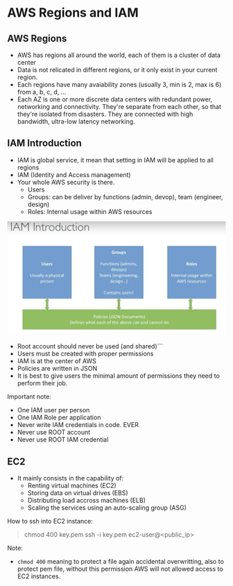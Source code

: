 # AWS Regions and IAM

## AWS Regions

- AWS has regions all around the world, each of them is a cluster of data center
- Data is not relicated in different regions, or it only exist in your current region.
- Each regions have many avaiability zones (usually 3, min is 2, max is 6) from a, b, c, d, ...
- Each AZ is one or more discrete data centers with redundant power, networking and connectivity. They're separate from each other, so that they're isolated from disasters. They are connected with high bandwidth, ultra-low latency networking.

## IAM Introduction

- IAM is global service, it mean that setting in IAM will be applied to all regions
- IAM (Identity and Access management)
- Your whole AWS security is there.
  - Users
  - Groups: can be deliver by functions (admin, devop), team (engineer, design)
  - Roles: Internal usage within AWS resources
  
![User, Group, Role and Policy](IAM.png)

- Root account should never be used (and shared)```
- Users must be created with proper permissions
- IAM is at the center of AWS
- Policies are written in JSON
- It is best to give users the minimal amount of permissions they need to perform their job.

Important note:

- One IAM user per person
- One IAM Role per application
- Never write IAM credentials in code. EVER
- Never use ROOT account
- Never use ROOT IAM credential
  
## EC2

- It mainly consists in the capability of:
  - Renting virtual machines (EC2)
  - Storing data on virtual drives (EBS)
  - Distributing load accross machines (ELB)
  - Scaling the services using an auto-scaling group (ASG)

 How to ssh into EC2 instance:
> chmod 400 key.pem
> ssh -i key.pem ec2-user@<public_ip>

Note:

- `chmod 400` meaning to protect a file again accidental overwritting, also to protect pem file, without this permission AWS will not allowed access to EC2 instances.
